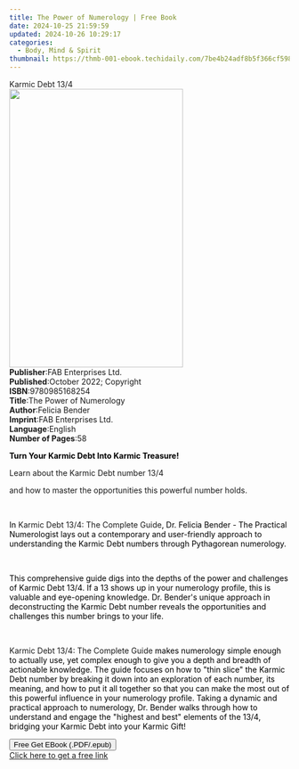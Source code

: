 ```yaml
---
title: The Power of Numerology | Free Book
date: 2024-10-25 21:59:59
updated: 2024-10-26 10:29:17
categories:
  - Body, Mind & Spirit
thumbnail: https://thmb-001-ebook.techidaily.com/7be4b24adf8b5f366cf5986d0a0eaed5128e62d23a0b80f5ab4e165b86e05b37.jpg
---
```

<main id="book-container">
  <div class="flex flex-col">
    <div class="book-brief flex-1 py-6 px-4 sm:p-6 md:py-10 md:px-8">
      <!-- brief-->
      <div class="book-brief-main">Karmic Debt 13/4</div>
    </div>
    <div
      class="book-meta-info flex-1 grid gap-4 col-start-1 col-end-3 row-start-1 sm:mb-6 sm:grid-cols-4 lg:gap-6 lg:col-start-2 lg:row-end-6 lg:row-span-6 lg:mb-0"
    >
      <div
        class="book-meta-info-left place-content-center mt-4 p-4 text-sm leading-6 col-start-2 col-span-2 dark:text-slate-400"
      >
        <img
          class="w-full h-500 object-cover rounded-lg sm:h-255 sm:col-span-2 lg:col-span-full"
          src="https://img-001-ebook.techidaily.com/715a75f4359a9864a0302475906775d1ab2b026a917b4f5877ec1ddd1e4bf63d.jpg"
          alt=""
          width="312"
          height="500"
        />
      </div>
      <div
        class="book-meta-info-right mt-2 col-start-1 row-start-2 col-span-3 self-center"
      >
        <!-- meta data  -->
        <div class="flex flex-col px-4 md:px-8">
          <div class="flex-1">
            <strong>Publisher</strong>:<span class="px-2"
              >FAB Enterprises Ltd.</span
            >
          </div>
          <div class="flex-1">
            <strong>Published</strong>:<span class="px-2"
              >October 2022; Copyright</span
            >
          </div>
          <div class="flex-1">
            <strong>ISBN</strong>:<span class="px-2">9780985168254</span>
          </div>
          <div class="flex-1">
            <strong>Title</strong>:<span class="px-2"
              >The Power of Numerology</span
            >
          </div>
          <div class="flex-1">
            <strong>Author</strong>:<span class="px-2">Felicia Bender</span>
          </div>
          <div class="flex-1">
            <strong>Imprint</strong>:<span class="px-2"
              >FAB Enterprises Ltd.</span
            >
          </div>
          <div class="flex-1">
            <strong>Language</strong>:<span class="px-2">English</span>
          </div>
          <div class="flex-1">
            <strong>Number of Pages</strong>:<span class="px-2">58</span>
          </div>
        </div>
      </div>
    </div>
    <div class="book-description flex-1 py-6 px-4 sm:p-6 md:py-10 md:px-8">
      <div class="book-description-main">
        <div accordion-content="" id="description">
          <p class="ql-align-center">
            <strong style="color: rgb(0, 0, 0)"
              >Turn Your Karmic Debt Into Karmic Treasure!</strong
            >
          </p>
          <p class="ql-align-center">Learn about the Karmic Debt number 13/4</p>
          <p class="ql-align-center">
            and how to master the opportunities this powerful number holds.
          </p>
          <p><span style="color: rgb(0, 0, 0)">&nbsp;</span></p>
          <p>
            <span style="color: rgb(0, 0, 0)">In&nbsp;</span>Karmic Debt 13/4:
            The Complete Guide<span style="color: rgb(0, 0, 0)"
              >, Dr. Felicia Bender - The Practical Numerologist lays out a
              contemporary and user-friendly approach to understanding the
              Karmic Debt numbers through Pythagorean numerology.
            </span>
          </p>
          <p><br /></p>
          <p>
            <span style="color: rgb(0, 0, 0)"
              >This comprehensive guide digs into the depths of the power and
              challenges of Karmic Debt 13/4. If a 13 shows up in your
              numerology profile, this is valuable and eye-opening knowledge.
              Dr. Bender's unique approach in deconstructing the Karmic Debt
              number reveals the opportunities and challenges this number brings
              to your life.
            </span>
          </p>
          <p><br /></p>
          <p>
            Karmic Debt 13/4: The Complete Guide<span
              style="color: rgb(0, 0, 0)"
              >&nbsp;makes numerology simple enough to actually use, yet complex
              enough to give you a depth and breadth of actionable knowledge.
              The guide focuses on how to "thin slice" the Karmic Debt number by
              breaking it down into an exploration of each number, its meaning,
              and how to put it all together so that you can make the most out
              of this powerful influence in your numerology profile. Taking a
              dynamic and practical approach to numerology, Dr. Bender walks
              through how to understand and engage the "highest and best"
              elements of the 13/4, bridging your Karmic Debt into your Karmic
              Gift!&nbsp;</span
            >
          </p>
        </div>
        <div class="accordion-fader"></div>
      </div>
    </div>
    <div class="book-excerpts flex-1 py-6 px-4 sm:p-6 md:py-10 md:px-8"></div>
    <div
      class="book-about-author flex-1 py-6 px-4 sm:p-6 md:py-10 md:px-8"
    ></div>
    <div class="book-free-get flex-1 py-6 px-4 sm:p-6 md:py-10 md:px-8">
      <button
        id="btn-free-get"
        class="bg-blue-500 hover:bg-blue-700 text-white font-bold py-2 px-4 rounded"
      >
        Free Get EBook (.PDF/.epub)
      </button>
      <div id="countdown-display" class="px-2 text-lg mt-2"></div>
      <a
        id="free-link"
        class="hidden bg-blue-500 hover:bg-blue-700 text-white font-bold py-2 px-4 rounded"
        href="https://www.ebooks.com/en-us/book/210689143/the-power-of-numerology/felicia-bender/"
        target="_blank"
        >Click here to get a free link</a
      >
    </div>
    <script>
      let countdownTime = 0;
      let countdownInterval = null;
      document
        .getElementById('btn-free-get')
        .addEventListener('click', startCountdown);
      function startCountdown() {
        countdownTime = new Date().getTime() + 60000 * 3;
        countdownInterval = setInterval(updateCountdown, 1000);
        document.getElementById('btn-free-get').disabled = true;
        document
          .getElementById('btn-free-get')
          .classList.add('bg-gray-500', 'cursor-not-allowed');
      }
      function updateCountdown() {
        let currentTime = new Date().getTime();
        let timeLeft = countdownTime - currentTime;
        let secondsLeft = Math.floor(timeLeft / 1000);
        document.getElementById('countdown-display').innerHTML =
          `Remaining time: ${secondsLeft} seconds.`;
        if (secondsLeft <= 0) {
          clearInterval(countdownInterval);
          document.getElementById('btn-free-get').classList.add('hidden');
          document.getElementById('free-link').classList.remove('hidden');
          document.getElementById('countdown-display').innerHTML = '';
        }
      }
    </script>
  </div>
</main>
